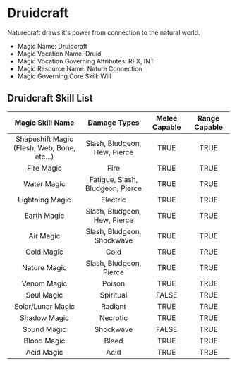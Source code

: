 # Druidcraft

Naturecraft draws it's power from connection to the natural world.

- Magic Name: Druidcraft
- Magic Vocation Name: Druid
- Magic Vocation Governing Attributes: RFX, INT
- Magic Resource Name: Nature Connection
- Magic Governing Core Skill: Will

## Druidcraft Skill List

|               Magic Skill Name               |             Damage Types             | Melee Capable | Range Capable |
| :------------------------------------------: | :----------------------------------: | :-----------: | :-----------: |
| Shapeshift Magic (Flesh, Web, Bone, etc...) |     Slash, Bludgeon, Hew, Pierce     |     TRUE     |     TRUE     |
|                  Fire Magic                  |                 Fire                 |     TRUE     |     TRUE     |
|                 Water Magic                 | Fatigue, Slash, Bludgeon, Pierce |     TRUE     |     TRUE     |
|               Lightning Magic               |               Electric               |     TRUE     |     TRUE     |
|                 Earth Magic                 |     Slash, Bludgeon, Hew, Pierce     |     TRUE     |     TRUE     |
|                  Air Magic                  |      Slash, Bludgeon, Shockwave      |     TRUE     |     TRUE     |
|                  Cold Magic                  |                 Cold                 |     TRUE     |     TRUE     |
|                Nature Magic                |       Slash, Bludgeon, Pierce       |     TRUE     |     TRUE     |
|                 Venom Magic                 |                Poison                |     TRUE     |     TRUE     |
|                  Soul Magic                  |              Spiritual              |     FALSE     |     TRUE     |
|              Solar/Lunar Magic              |               Radiant               |     TRUE     |     TRUE     |
|                 Shadow Magic                 |               Necrotic               |     TRUE     |     TRUE     |
|                 Sound Magic                 |              Shockwave              |     FALSE     |     TRUE     |
|                 Blood Magic                 |                Bleed                |     TRUE     |     TRUE     |
|                  Acid Magic                  |                 Acid                 |     TRUE     |     TRUE     |
